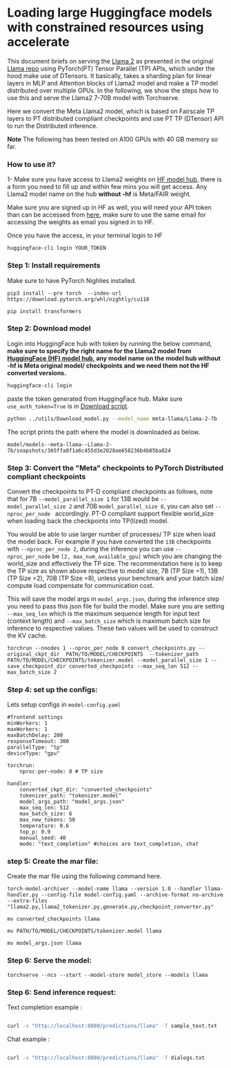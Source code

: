 # Loading large Huggingface models with constrained resources using accelerate

This document briefs on serving the [Llama 2](https://huggingface.co/meta-llama) as presented in the original [Llama repo](https://github.com/facebookresearch/llama/tree/main) using PyTorch(PT) Tensor Parallel (TP) APIs, which under the hood make use of DTensors. It basically, takes a sharding plan for linear layers in MLP and Attention blocks of Llama2 model and make a TP model distributed over multiple GPUs. In the following, we show the steps how to use this and serve the Llama2 7-70B model with Torchserve.

Here we convert the Meta Llama2 model, which is based on Fairscale TP layers to PT distributed compliant checkpoints and use PT TP (DTensor) API to run the Distributed inference.

**Note** The following has been tested on A100 GPUs with 40 GB memory so far.


### How to use it?


1- Make sure you have access to Llama2 weights on [HF model hub](https://huggingface.co/meta-llama), there is a form you need to fill up and within few mins you will get access. Any Llama2 model name on the hub **without -hf** is Meta/FAIR weight.

Make sure you are signed up in HF as well, you will need your API token than can be accessed from [here](https://huggingface.co/settings/tokens), make sure to use the same email for accessing the weights as email you signed in to HF.

Once you have the access, in your terminal login to HF

```
huggingface-cli login YOUR_TOKEN

```

### Step 1: Install requirements

Make sure to have PyTorch Nighlies installed.

```
pip3 install --pre torch  --index-url https://download.pytorch.org/whl/nightly/cu118

pip install transformers 

```

### Step 2: Download model

Login into HuggingFace hub with token by running the below command, **make sure to specify the right name for the Llama2 model from [HuggingFace (HF) model hub](https://huggingface.co/meta-llama), any model name on the model hub without -hf is Meta original model/ checkpoints and we need them not the HF converted versions.**



```bash
huggingface-cli login
```
paste the token generated from HuggingFace hub. Make sure `use_auth_token=True` is in [Download script](../utils/Download_model.py).

```bash
python ../utils/Download_model.py --model_name meta-llama/Llama-2-7b
```
The script prints the path where the model is downloaded as below.

`model/models--meta-llama--Llama-2-7b/snapshots/365ffa8f1a6c455d3e2028ae658236b4b85ba824`


### Step 3: Convert the "Meta" checkpoints to PyTorch Distributed compliant checkpoints

Convert the checkpoints to  PT-D compliant checkpoints as follows, note that for 7B `--model_parallel_size 1` for 13B would be `--model_parallel_size 2` and 70B `model_parallel_size 8`, you can also set `--nproc_per_node ` accordingly. PT-D compliant support flexible world_size when loading back the checkpoints into TP(lized) model. 

You would be able to use larger number of processes/ TP size when load the model back. For example if you have converted the `13B` checkpoints with `--nproc_per_node 2`, during the inference you can use `--nproc_per_node` be `[2, max_num_available_gpu]` which you are changing the world_size and effectively the TP size. The recommendation here is to keep the TP size as shown above respective to model size, 7B (TP Size =1), 13B (TP Size =2), 70B (TP Size =8), unless your benchmark and your batch size/ compute load compensate for communication cost.


This will save the model args in `model_args.json`, during the inference step you need to pass this json file for build the model. Make sure you are setting  `--max_seq_len` which is the maximum sequence length for input text (context length) and `--max_batch_size` which is maximum batch size for inference to respective values. These two values will be used to construct the KV cache.

```
torchrun --nnodes 1 --nproc_per_node 8 convert_checkpoints.py --original_ckpt_dir  PATH/TO/MODEL/CHECKPOINTS  --tokenizer_path PATH/TO/MODEL/CHECKPOINTS/tokenizer.model --model_parallel_size 1 --save_checkpoint_dir converted_checkpoints --max_seq_len 512 --max_batch_size 2

```



### Step 4: set up the configs:

Lets setup configs in `model-config.yaml` 

```
#frontend settings
minWorkers: 1
maxWorkers: 1
maxBatchDelay: 200
responseTimeout: 300
parallelType: "tp"
deviceType: "gpu"

torchrun:
    nproc-per-node: 8 # TP size

handler:
    converted_ckpt_dir: "converted_checkpoints"
    tokenizer_path: "tokenizer.model"
    model_args_path: "model_args.json"
    max_seq_len: 512
    max_batch_size: 6
    max_new_tokens: 50
    temperature: 0.6
    top_p: 0.9
    manual_seed: 40
    mode: "text_completion" #choices are text_completion, chat
```

### step 5: Create the mar file:
Create the mar file using the following command here. 

```
torch-model-archiver --model-name llama --version 1.0 --handler llama-handler.py --config-file model-config.yaml --archive-format no-archive --extra-files "llama2.py,llama2_tokenizer.py,generate.py,checkpoint_converter.py"

mv converted_checkpoints llama

mv PATH/TO/MODEL/CHECKPOINTS/tokenizer.model llama

mv model_args.json llama

```

### Step 6: Serve the model:

```
torchserve --ncs --start --model-store model_store --models llama

```

### Step 6: Send inference request:

Text completion example :


```bash

curl -v "http://localhost:8080/predictions/llama" -T sample_text.txt

```


Chat example :


```bash

curl -v "http://localhost:8080/predictions/llama" -T dialogs.txt

```
